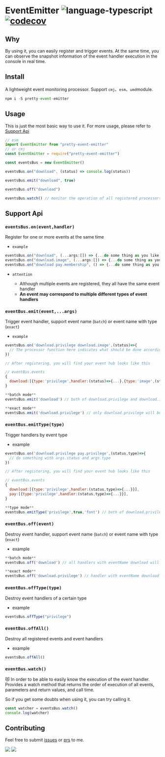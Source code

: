 # EventEmitter ![language-typescript](https://img.shields.io/badge/typescript-blue?style=flat&logo=typescript&logoColor=white) [![codecov](https://codecov.io/gh/weirui88888/pretty-event-emitter/branch/master/graph/badge.svg?token=T9PAH7EJN1)](https://codecov.io/gh/weirui88888/pretty-event-emitter)

## Why

By using it, you can easily register and trigger events. At the same time, you can observe the snapshot information of the event handler execution in the console in real time.

## Install

A lightweight event monitoring processor. Support `cmj`、`esm`、`umd`module.

```javascript
npm i -S pretty-event-emitter
```

## Usage

This is just the most basic way to use it. For more usage, please refer to [Support Api](#support-api)

```javascript
// esm
import EventEmitter from "pretty-event-emitter"
// or cmj
const EventEmitter = require("pretty-event-emitter")

const eventsBus = new EventEmitter()

eventsBus.on("download", (status) => console.log(status))

eventsBus.emit("download", true)

eventsBus.off("download")

eventsBus.watch() // monitor the operation of all registered processors
```

## Support Api

### `eventsBus.on(event,handler)`

Register for one or more events at the same time

- `example`

```javascript
eventsBus.on("download", (...args:[]) => {...do some thing as you like with args}) // only register a single handler with eventName download
eventsBus.on("download.image", (...args:[]) => {...do some thing as you like with args}) // register a single handler with eventName download and type pic
eventsBus.on("download pay.membership", () => {...do some thing as you like with args}) // at the same time register a single handler with eventName download, and eventName pay with type membership
```

- `attention`

  - Although multiple events are registered, they all have the same event handler
  - **An event may correspond to multiple different types of event handlers**

### `eventBus.emit(event,...args)`

Trigger event handler, support event name (`batch`) or event name with type (`exact`)

- `example`

```javascript
eventsBus.on('download.privilege download.image',(status)=>{
  // The processor function here indicates what should be done according to the status after downloading the privilege or image
})

// After registering, you will find your event hub looks like this

// eventBus.events
{
  download:[{type:'privilege',handler:(status)=>{...},{type:'image',(status)=>{...}}}]
}

**batch mode**
eventsBus.emit('download') // both of download.privilege and download.image handler will be trigger

**exact mode**
eventsBus.emit('download.privilege') // only download.privilege will be trigger

```

### `eventBus.emitType(type)`

Trigger handlers by event type

- example

```javascript
eventsBus.on('download.privilege pay.privilege',(status,type)=>{
  // do something with args.status and args.type
})

// After registering, you will find your event hub looks like this

// eventBus.events
{
  download:[{type:'privilege',handler:(status,type)=>{...}}],
  pay:[{type:'privilege',handler:(status,type)=>{...}}],
}

**type mode**
eventsBus.emitType('privilege',true,'font') // both of download.privilege and pay.privilege handler will be trigger
```

### `eventBus.off(event)`

Destroy event handler, support event name (`batch`) or event name with type (`exact`)

- example

```javascript
**batch mode**
eventsBus.off('download') // all handlers with eventName download will be destroyed

**exact mode**
eventsBus.off('download.privilege') // handler with eventName download and type privilege will be destroyed
```

### `eventBus.offType(type)`

Destroy event handlers of a certain type

- example

```javascript
eventsBus.offType("privilege")
```

### `eventBus.offAll()`

Destroy all registered events and event handlers

- example

```javascript
eventsBus.offAll()
```

### `eventBus.watch()`

:heart_eyes_cat: In order to be able to easily know the execution of the event handler. Provides a watch method that returns the order of execution of all events, parameters and return values, and call time.

So if you get some doubts when using it, you can try calling it.

```javascript
const watcher = eventsBus.watch()
console.log(watcher)
```

## Contributing

Feel free to submit [issues](https://github.com/weirui88888/pretty-event-emitter/issues) or [prs](https://github.com/weirui88888/pretty-event-emitter/pulls) to me.

[![](https://img.shields.io/badge/github-@issue-green.svg?logo=github)](https://github.com/weirui88888/pretty-event-emitter/issues) [![](https://img.shields.io/badge/github-@pr-green.svg?logo=github)](https://github.com/weirui88888/pretty-event-emitter/pulls)

